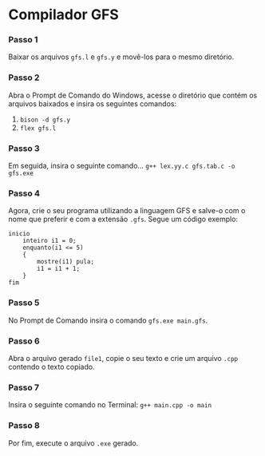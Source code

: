 # Compilador GFS

### Passo 1

Baixar os arquivos `gfs.l` e `gfs.y` e movê-los para o mesmo diretório.

### Passo 2

Abra o Prompt de Comando do Windows, acesse o diretório que contém os arquivos baixados e insira os seguintes comandos:
1. `bison -d gfs.y`
2. `flex gfs.l`

### Passo 3

Em seguida, insira o seguinte comando...
`g++ lex.yy.c gfs.tab.c -o gfs.exe`

### Passo 4

Agora, crie o seu programa utilizando a linguagem GFS e salve-o com o nome que preferir e com a extensão `.gfs`. Segue um código exemplo:
```
inicio
	inteiro i1 = 0;
	enquanto(i1 <= 5)
	{
		mostre(i1) pula;
		i1 = i1 + 1; 
	}
fim
```

### Passo 5

No Prompt de Comando insira o comando `gfs.exe main.gfs`.

### Passo 6

Abra o arquivo gerado `file1`, copie o seu texto e crie um arquivo `.cpp` contendo o texto copiado.


### Passo 7

Insira o seguinte comando no Terminal: `g++ main.cpp -o main`

### Passo 8

Por fim, execute o arquivo `.exe` gerado.
